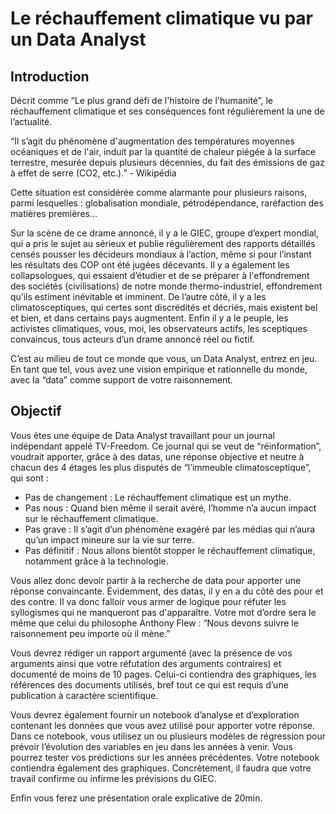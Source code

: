 # Le réchauffement climatique vu par un Data Analyst

## Introduction

Décrit comme “Le plus grand défi de l'histoire de l'humanité”, le réchauffement climatique et ses conséquences font régulièrement la une de l’actualité.

“Il s’agit du phénomène d'augmentation des températures moyennes océaniques et de l'air, induit par la quantité de chaleur piégée à la surface terrestre, mesurée depuis plusieurs décennies, du fait des émissions de gaz à effet de serre (CO2, etc.).” - Wikipédia

Cette situation est considérée comme alarmante pour plusieurs raisons, parmi lesquelles : globalisation mondiale, pétrodépendance, raréfaction des matières premières...

Sur la scène de ce drame annoncé, il y a le GIEC, groupe d’expert mondial, qui a pris le sujet au sérieux et publie régulièrement des rapports détaillés censés pousser les décideurs mondiaux à l’action, même si pour l’instant les résultats des COP ont été jugées décevants. Il y a également les collapsologues, qui essaient d’étudier et de se préparer à l'effondrement des sociétés (civilisations) de notre monde thermo-industriel, effondrement qu’ils estiment inévitable et imminent. De l’autre côté, il y a les climatosceptiques, qui certes sont discrédités et décriés, mais existent bel et bien, et dans certains pays augmentent. Enfin il y a le peuple, les activistes climatiques, vous, moi, les observateurs actifs, les sceptiques convaincus, tous acteurs d’un drame annoncé réel ou fictif.

C’est au milieu de tout ce monde que vous, un Data Analyst, entrez en jeu. En tant que tel, vous avez une vision empirique et rationnelle du monde, avec la “data” comme support de votre raisonnement.

## Objectif
Vous êtes une équipe de Data Analyst travaillant pour un journal indépendant appelé TV-Freedom. Ce journal qui se veut de “réinformation”, voudrait apporter, grâce à des datas, une réponse objective et neutre à chacun des 4 étages les plus disputés de “l’immeuble climatosceptique”, qui sont :
- Pas de changement :  Le réchauffement climatique est un mythe.
- Pas nous : Quand bien même il serait avéré, l’homme n’a aucun impact sur le réchauffement climatique.
- Pas grave : Il s’agit d’un phénomène exagéré par les médias qui n’aura qu’un impact mineure sur la vie sur terre.
- Pas définitif : Nous allons bientôt stopper le réchauffement climatique, notamment grâce à la technologie.


Vous allez donc devoir partir à la recherche de data pour apporter une réponse convaincante.
Évidemment, des datas, il y en a du côté des pour et des contre. Il va donc falloir vous armer de logique pour réfuter les syllogismes qui ne manqueront pas d'apparaître. Votre mot d’ordre sera le même que celui du philosophe Anthony Flew : “Nous devons suivre le raisonnement peu importe où il mène.”

Vous devrez rédiger un rapport argumenté (avec la présence de vos arguments ainsi que votre réfutation des arguments contraires) et documenté de moins de 10 pages. Celui-ci contiendra des graphiques, les références des documents utilisés, bref tout ce qui est requis d’une publication à caractère scientifique.

Vous devrez également fournir un notebook d’analyse et d’exploration contenant les données que vous avez utilisé pour apporter votre réponse. Dans ce notebook, vous utilisez un ou plusieurs modèles de régression pour prévoir l’évolution des variables en jeu dans les années à venir. Vous pourrez tester vos prédictions sur les années précédentes. Votre notebook contiendra également des graphiques. Concrètement, il faudra que votre travail confirme ou infirme les prévisions du GIEC.

Enfin vous ferez une présentation orale explicative de 20min. 
